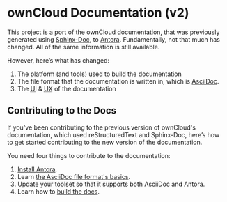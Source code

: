# ownCloud Documentation (v2)

This project is a port of the ownCloud documentation, that was previously generated using [Sphinx-Doc](http://www.sphinx-doc.org), to [Antora](./docs/antora.md).
Fundamentally, not that much has changed.
All of the same information is still available.

However, here’s what has changed:

1. The platform (and tools) used to build the documentation
2. The file format that the documentation is written in, which is [AsciiDoc](./docs/asciidoc.md).
3. The <abbr title="User Interface">UI</abbr> & <abbr title="User Experience">UX</abbr> of the documentation

## Contributing to the Docs

If you've been contributing to the previous version of ownCloud's documentation, which used reStructuredText and Sphinx-Doc, here’s how to get started contributing to the new version of the documentation.

You need four things to contribute to the documentation:

1. [Install Antora](./docs/install-antora.md).
2. Learn [the AsciiDoc file format's basics](./docs/asciidoc.md).
3. Update your toolset so that it supports both AsciiDoc and Antora.
4. Learn how to [build the docs](./docs/contributing.md).

